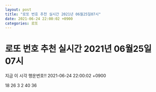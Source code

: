 ```yaml
---
layout: post
title: "로또 번호 추천 실시간 2021년 06월25일07시"
date: 2021-06-24 22:00:02 +0900
categories: 로또
---
```


# 로또 번호 추천 실시간 2021년 06월25일07시

지금 이 시각 행운번호!! 2021-06-24 22:00:02 +0900

 18  26  3  2  40  36 

